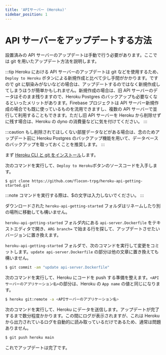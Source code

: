 ```yaml
---
title: 'APIサーバー (Heroku)'
sidebar_position: 1
---
```


# API サーバーをアップデートする方法

設置済みの API サーバーのアップデートは手動で行う必要があります。ここでは git を用いたアップデート方法を説明します。

:::tip
Heroku における API サーバーのアップデートは git などを使用するため、`Deploy to Heroku` ボタンによる新規作成と比べて少し手間がかかります。ですので git に馴染みがないなどの場合は、アップデートするのではなく新規作成してしまうほうが簡単かもしれません。新規作成の場合は、旧 API サーバーのデータはそのまま残りますので、Heroku Postgres のバックアップも必要なくなるといったメリットがあります。Firebase プロジェクトは API サーバー新規作成の場合でも既に使っているものを流用できますし、複数の API サーバーで並行して利用することもできます。ただし旧 API サーバーを Heroku から削除せずに残す場合は、Heroku の dyno の消費量などに気を付けてください。
:::

:::caution
もし削除されてほしくない部屋データなどがある場合は、念のためアップデート前に Heroku Postgres のバックアップ機能を用いて、データベースのバックアップを取っておくことを推奨します。
:::

まず [Heroku CLI と git をインストール](https://devcenter.heroku.com/ja/articles/heroku-cli)します。

次のコマンドを実行して、`Deploy to Heroku`ボタンのソースコードを入手します。

```
$ git clone https://github.com/flocon-trpg/heroku-api-getting-started.git
```

:::note
コマンドを実行する際は、$の文字は入力しないでください。
:::

ダウンロードされた `heroku-api-getting-started` フォルダはリネームしたり別の場所に移動しても構いません。

`heroku-api-getting-started` フォルダ内にある `api-server.Dockerfile` をテキストエディタで開き、`ARG branch=` で始まる行を探して、アップデートさせたいバージョンに置き換えます。

`heroku-api-getting-started` フォルダで、次のコマンドを実行して変更をコミットします。`update api-server.Dockerfile` の部分は他の文章に置き換えても構いません。

```bash
$ git commit -am "update api-server.Dockerfile"
```

次のコマンドを実行して、Heroku にコードを push する準備を整えます。`<APIサーバーのアプリケーション名>`の部分は、Heroku の `App name` の値と同じになります。

```bash
$ heroku git:remote -a <APIサーバーのアプリケーション名>
```

次のコマンドを実行して、Heroku にデータを送信します。アップデートが完了するまで数分程度かかります。この間にログが表示されますが、これは Heroku から出力されているログを自動的に読み取っているだけであるため、通常は問題ありません。

```bash
$ git push heroku main
```

これでアップデートは完了です。
